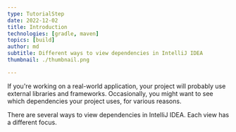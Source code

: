 ```yaml
---
type: TutorialStep
date: 2022-12-02
title: Introduction
technologies: [gradle, maven]
topics: [build]
author: md
subtitle: Different ways to view dependencies in IntelliJ IDEA
thumbnail: ./thumbnail.png

---
```


If you're working on a real-world application, your project will probably use external libraries and frameworks. Occasionally, you might want to see which dependencies your project uses, for various reasons.

There are several ways to view dependencies in IntelliJ IDEA. Each view has a different focus.